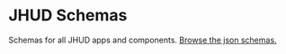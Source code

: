 JHUD Schemas
========

Schemas for all JHUD apps and components. [Browse the json schemas.](https://schemas.jenniferhudsonshow.com/)

